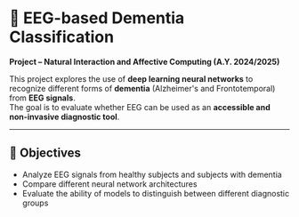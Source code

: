 # 🧠 EEG-based Dementia Classification

**Project – Natural Interaction and Affective Computing (A.Y. 2024/2025)**  

This project explores the use of **deep learning neural networks** to recognize different forms of **dementia** (Alzheimer's and Frontotemporal) from **EEG signals**.  
The goal is to evaluate whether EEG can be used as an **accessible and non-invasive diagnostic tool**.  

---

## 🎯 Objectives

- Analyze EEG signals from healthy subjects and subjects with dementia
- Compare different neural network architectures
- Evaluate the ability of models to distinguish between different diagnostic groups  
